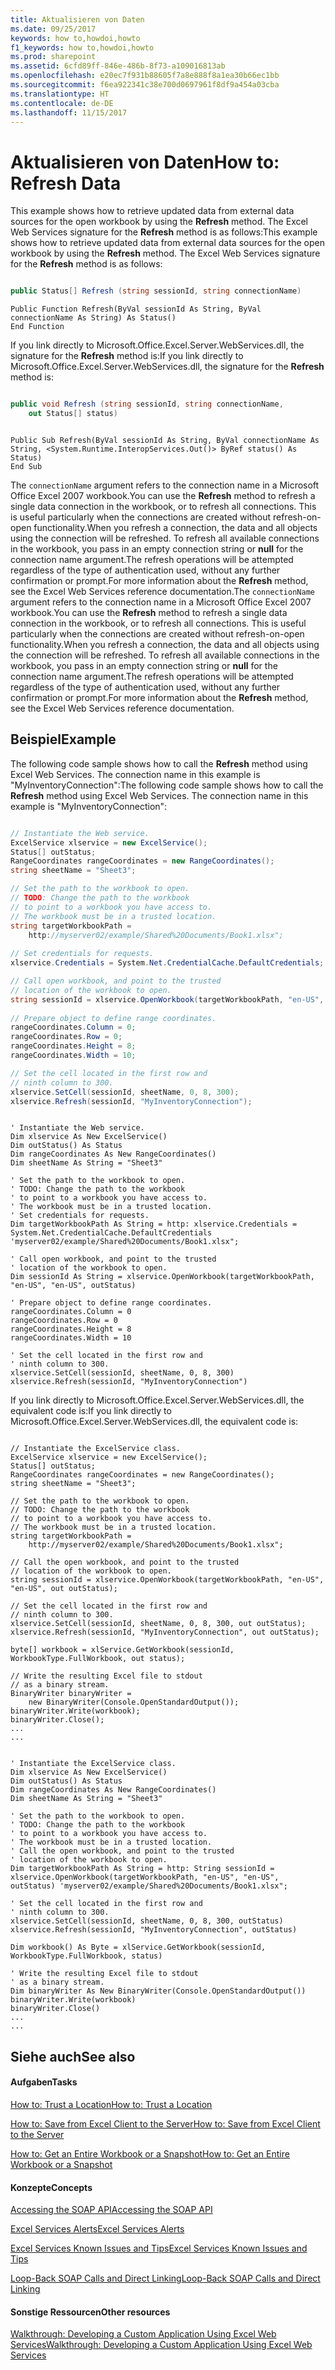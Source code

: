 ```yaml
---
title: Aktualisieren von Daten
ms.date: 09/25/2017
keywords: how to,howdoi,howto
f1_keywords: how to,howdoi,howto
ms.prod: sharepoint
ms.assetid: 6cfd89ff-846e-486b-8f73-a109016813ab
ms.openlocfilehash: e20ec7f931b88605f7a8e888f8a1ea30b66ec1bb
ms.sourcegitcommit: f6ea922341c38e700d0697961f8df9a454a03cba
ms.translationtype: HT
ms.contentlocale: de-DE
ms.lasthandoff: 11/15/2017
---
```

# <a name="refresh-data"></a><span data-ttu-id="03f19-103">Aktualisieren von Daten</span><span class="sxs-lookup"><span data-stu-id="03f19-103">How to: Refresh Data</span></span>

<span data-ttu-id="03f19-p101">This example shows how to retrieve updated data from external data sources for the open workbook by using the **Refresh** method. The Excel Web Services signature for the **Refresh** method is as follows:</span><span class="sxs-lookup"><span data-stu-id="03f19-p101">This example shows how to retrieve updated data from external data sources for the open workbook by using the **Refresh** method. The Excel Web Services signature for the **Refresh** method is as follows:</span></span>
  
    
    


```cs

public Status[] Refresh (string sessionId, string connectionName)
```


```VB.net
Public Function Refresh(ByVal sessionId As String, ByVal connectionName As String) As Status()
End Function
```

<span data-ttu-id="03f19-106">If you link directly to Microsoft.Office.Excel.Server.WebServices.dll, the signature for the **Refresh** method is:</span><span class="sxs-lookup"><span data-stu-id="03f19-106">If you link directly to Microsoft.Office.Excel.Server.WebServices.dll, the signature for the **Refresh** method is:</span></span>


```cs

public void Refresh (string sessionId, string connectionName,
    out Status[] status)
```




```VB.net

Public Sub Refresh(ByVal sessionId As String, ByVal connectionName As String, <System.Runtime.InteropServices.Out()> ByRef status() As Status)
End Sub
```

<span data-ttu-id="03f19-p102">The  `connectionName` argument refers to the connection name in a Microsoft Office Excel 2007 workbook.You can use the **Refresh** method to refresh a single data connection in the workbook, or to refresh all connections. This is useful particularly when the connections are created without refresh-on-open functionality.When you refresh a connection, the data and all objects using the connection will be refreshed. To refresh all available connections in the workbook, you pass in an empty connection string or **null** for the connection name argument.The refresh operations will be attempted regardless of the type of authentication used, without any further confirmation or prompt.For more information about the **Refresh** method, see the Excel Web Services reference documentation.</span><span class="sxs-lookup"><span data-stu-id="03f19-p102">The  `connectionName` argument refers to the connection name in a Microsoft Office Excel 2007 workbook.You can use the **Refresh** method to refresh a single data connection in the workbook, or to refresh all connections. This is useful particularly when the connections are created without refresh-on-open functionality.When you refresh a connection, the data and all objects using the connection will be refreshed. To refresh all available connections in the workbook, you pass in an empty connection string or **null** for the connection name argument.The refresh operations will be attempted regardless of the type of authentication used, without any further confirmation or prompt.For more information about the **Refresh** method, see the Excel Web Services reference documentation.</span></span>
## <a name="example"></a><span data-ttu-id="03f19-110">Beispiel</span><span class="sxs-lookup"><span data-stu-id="03f19-110">Example</span></span>

<span data-ttu-id="03f19-p103">The following code sample shows how to call the **Refresh** method using Excel Web Services. The connection name in this example is "MyInventoryConnection":</span><span class="sxs-lookup"><span data-stu-id="03f19-p103">The following code sample shows how to call the **Refresh** method using Excel Web Services. The connection name in this example is "MyInventoryConnection":</span></span>
  
    
    

```cs

// Instantiate the Web service.
ExcelService xlservice = new ExcelService();
Status[] outStatus;
RangeCoordinates rangeCoordinates = new RangeCoordinates();
string sheetName = "Sheet3";

// Set the path to the workbook to open.
// TODO: Change the path to the workbook
// to point to a workbook you have access to.
// The workbook must be in a trusted location.
string targetWorkbookPath = 
    http://myserver02/example/Shared%20Documents/Book1.xlsx";
            
// Set credentials for requests.
xlservice.Credentials = System.Net.CredentialCache.DefaultCredentials;

// Call open workbook, and point to the trusted   
// location of the workbook to open.
string sessionId = xlservice.OpenWorkbook(targetWorkbookPath, "en-US", "en-US", out outStatus);
 
// Prepare object to define range coordinates.
rangeCoordinates.Column = 0;
rangeCoordinates.Row = 0;
rangeCoordinates.Height = 8;
rangeCoordinates.Width = 10;

// Set the cell located in the first row and 
// ninth column to 300.
xlservice.SetCell(sessionId, sheetName, 0, 8, 300); 
xlservice.Refresh(sessionId, "MyInventoryConnection");
```


```VB.net

' Instantiate the Web service.
Dim xlservice As New ExcelService()
Dim outStatus() As Status
Dim rangeCoordinates As New RangeCoordinates()
Dim sheetName As String = "Sheet3"

' Set the path to the workbook to open.
' TODO: Change the path to the workbook
' to point to a workbook you have access to.
' The workbook must be in a trusted location.
' Set credentials for requests.
Dim targetWorkbookPath As String = http: xlservice.Credentials = System.Net.CredentialCache.DefaultCredentials 'myserver02/example/Shared%20Documents/Book1.xlsx";

' Call open workbook, and point to the trusted   
' location of the workbook to open.
Dim sessionId As String = xlservice.OpenWorkbook(targetWorkbookPath, "en-US", "en-US", outStatus)

' Prepare object to define range coordinates.
rangeCoordinates.Column = 0
rangeCoordinates.Row = 0
rangeCoordinates.Height = 8
rangeCoordinates.Width = 10

' Set the cell located in the first row and 
' ninth column to 300.
xlservice.SetCell(sessionId, sheetName, 0, 8, 300)
xlservice.Refresh(sessionId, "MyInventoryConnection")
```

<span data-ttu-id="03f19-113">If you link directly to Microsoft.Office.Excel.Server.WebServices.dll, the equivalent code is:</span><span class="sxs-lookup"><span data-stu-id="03f19-113">If you link directly to Microsoft.Office.Excel.Server.WebServices.dll, the equivalent code is:</span></span>
  
    
    



```

// Instantiate the ExcelService class.
ExcelService xlservice = new ExcelService();
Status[] outStatus;
RangeCoordinates rangeCoordinates = new RangeCoordinates();
string sheetName = "Sheet3";

// Set the path to the workbook to open.
// TODO: Change the path to the workbook
// to point to a workbook you have access to.
// The workbook must be in a trusted location.
string targetWorkbookPath = 
    http://myserver02/example/Shared%20Documents/Book1.xlsx";
            
// Call the open workbook, and point to the trusted 
// location of the workbook to open.
string sessionId = xlservice.OpenWorkbook(targetWorkbookPath, "en-US", "en-US", out outStatus);
                
// Set the cell located in the first row and 
// ninth column to 300.
xlservice.SetCell(sessionId, sheetName, 0, 8, 300, out outStatus); 
xlservice.Refresh(sessionId, "MyInventoryConnection", out outStatus);

byte[] workbook = xlService.GetWorkbook(sessionId, WorkbookType.FullWorkbook, out status);

// Write the resulting Excel file to stdout 
// as a binary stream.
BinaryWriter binaryWriter = 
    new BinaryWriter(Console.OpenStandardOutput());
binaryWriter.Write(workbook);
binaryWriter.Close();
...
...

```




```VB.net

' Instantiate the ExcelService class.
Dim xlservice As New ExcelService()
Dim outStatus() As Status
Dim rangeCoordinates As New RangeCoordinates()
Dim sheetName As String = "Sheet3"

' Set the path to the workbook to open.
' TODO: Change the path to the workbook
' to point to a workbook you have access to.
' The workbook must be in a trusted location.
' Call the open workbook, and point to the trusted 
' location of the workbook to open.
Dim targetWorkbookPath As String = http: String sessionId = xlservice.OpenWorkbook(targetWorkbookPath, "en-US", "en-US", outStatus) 'myserver02/example/Shared%20Documents/Book1.xlsx";

' Set the cell located in the first row and 
' ninth column to 300.
xlservice.SetCell(sessionId, sheetName, 0, 8, 300, outStatus)
xlservice.Refresh(sessionId, "MyInventoryConnection", outStatus)

Dim workbook() As Byte = xlService.GetWorkbook(sessionId, WorkbookType.FullWorkbook, status)

' Write the resulting Excel file to stdout 
' as a binary stream.
Dim binaryWriter As New BinaryWriter(Console.OpenStandardOutput())
binaryWriter.Write(workbook)
binaryWriter.Close()
...
...

```


## <a name="see-also"></a><span data-ttu-id="03f19-114">Siehe auch</span><span class="sxs-lookup"><span data-stu-id="03f19-114">See also</span></span>


#### <a name="tasks"></a><span data-ttu-id="03f19-115">Aufgaben</span><span class="sxs-lookup"><span data-stu-id="03f19-115">Tasks</span></span>


  
    
    
 [<span data-ttu-id="03f19-116">How to: Trust a Location</span><span class="sxs-lookup"><span data-stu-id="03f19-116">How to: Trust a Location</span></span>](how-to-trust-a-location.md)
  
    
    
 [<span data-ttu-id="03f19-117">How to: Save from Excel Client to the Server</span><span class="sxs-lookup"><span data-stu-id="03f19-117">How to: Save from Excel Client to the Server</span></span>](how-to-save-from-excel-client-to-the-server.md)
  
    
    
 [<span data-ttu-id="03f19-118">How to: Get an Entire Workbook or a Snapshot</span><span class="sxs-lookup"><span data-stu-id="03f19-118">How to: Get an Entire Workbook or a Snapshot</span></span>](how-to-get-an-entire-workbook-or-a-snapshot.md)
#### <a name="concepts"></a><span data-ttu-id="03f19-119">Konzepte</span><span class="sxs-lookup"><span data-stu-id="03f19-119">Concepts</span></span>


  
    
    
 [<span data-ttu-id="03f19-120">Accessing the SOAP API</span><span class="sxs-lookup"><span data-stu-id="03f19-120">Accessing the SOAP API</span></span>](accessing-the-soap-api.md)
  
    
    
 [<span data-ttu-id="03f19-121">Excel Services Alerts</span><span class="sxs-lookup"><span data-stu-id="03f19-121">Excel Services Alerts</span></span>](excel-services-alerts.md)
  
    
    
 [<span data-ttu-id="03f19-122">Excel Services Known Issues and Tips</span><span class="sxs-lookup"><span data-stu-id="03f19-122">Excel Services Known Issues and Tips</span></span>](excel-services-known-issues-and-tips.md)
  
    
    
 [<span data-ttu-id="03f19-123">Loop-Back SOAP Calls and Direct Linking</span><span class="sxs-lookup"><span data-stu-id="03f19-123">Loop-Back SOAP Calls and Direct Linking</span></span>](loop-back-soap-calls-and-direct-linking.md)
#### <a name="other-resources"></a><span data-ttu-id="03f19-124">Sonstige Ressourcen</span><span class="sxs-lookup"><span data-stu-id="03f19-124">Other resources</span></span>


  
    
    
 [<span data-ttu-id="03f19-125">Walkthrough: Developing a Custom Application Using Excel Web Services</span><span class="sxs-lookup"><span data-stu-id="03f19-125">Walkthrough: Developing a Custom Application Using Excel Web Services</span></span>](walkthrough-developing-a-custom-application-using-excel-web-services.md)
